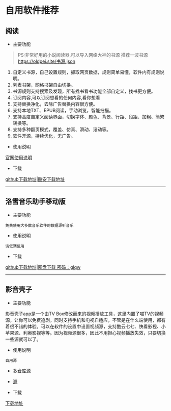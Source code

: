 # 自用软件推荐


## 阅读

+ 主要功能
>
> PS:非常好用的小说阅读器,可以导入网络大神的书源
> 推荐一波书源 <https://oldpei.site/书源.json>

1. 自定义书源，自己设置规则，抓取网页数据，规则简单易懂，软件内有规则说明。
2. 列表书架，网格书架自由切换。
3. 书源规则支持搜索及发现，所有找书看书功能全部自定义，找书更方便。
4. 订阅内容,可以订阅想看的任何内容,看你想看
5. 支持替换净化，去除广告替换内容很方便。
6. 支持本地TXT、EPUB阅读，手动浏览，智能扫描。
7. 支持高度自定义阅读界面，切换字体、颜色、背景、行距、段距、加粗、简繁转换等。
8. 支持多种翻页模式，覆盖、仿真、滑动、滚动等。
9. 软件开源，持续优化，无广告。

+ 使用说明

[官网使用说明](https://gedoor.github.io/)

+ 下载

[github下载地址](https://github.com/gedoor/legado/releases/download/3.23.013123/legado_app_3.23.013123.apk)|[酷安下载地址](https://www.coolapk.com/apk/io.legado.app.release)

---

## 洛雪音乐助手移动版

+ 主要功能

`免费使用大多数音乐软件的数据源听音乐`

+ 使用说明

`请低调使用`

+ 下载

[github下载地址](https://github.com/lyswhut/lx-music-mobile/releases)|[网盘下载 密码：glqw](https://www.lanzoui.com/b0bf2cfa/)

---

## 影音壳子

+ 主要功能

影音壳子app是一个由TV Box修改而来的视频播放工具，这里内置了喵TV的视频源，让你可以免费追剧。同时支持手机和电视自适应，不管是在什么端使用，都有着很不错的体验。可以在软件的设置中设置视频源，支持酷云七七、快看影视、小苹果源、利奥影视等等。因为视频源很多，因此不用担心视频播放失效，只要切换一些源就可以了。

+ 使用说明

`自用源`

+ [多仓库源](/TVBOX/多线路.json)

+ [源](/TVBOX/adult-1.json)

+ 下载

[下载地址](https://github.com/o0HalfLife0o/TVBoxOSC/releases/)

